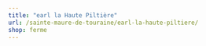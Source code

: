 ```yaml
---
title: "earl la Haute Piltière"
url: /sainte-maure-de-touraine/earl-la-haute-piltiere/
shop: ferme
---
```

